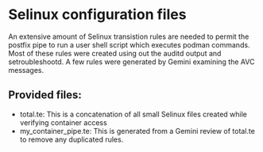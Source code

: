 # Selinux configuration files

An extensive amount of Selinux transistion rules are needed to permit the postfix pipe to run a user shell script which executes podman commands. Most of these rules were created using out the auditd output and setroubleshootd. A few rules were generated by Gemini examining the AVC messages.

## Provided files:

- total.te: This is a concatenation of all small Selinux files created while verifying container access
- my_container_pipe.te: This is generated from a Gemini review of total.te to remove any duplicated rules. 